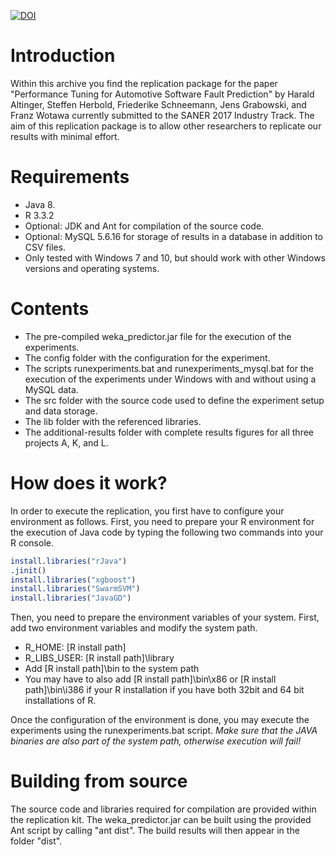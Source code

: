 [![DOI](https://zenodo.org/badge/74369843.svg)](https://zenodo.org/badge/latestdoi/74369843)

Introduction
============
Within this archive you find the replication package for the paper "Performance Tuning for Automotive Software Fault Prediction" by Harald Altinger, Steffen Herbold, Friederike Schneemann, Jens Grabowski, and Franz Wotawa currently submitted to the SANER 2017 Industry Track.  The aim of this replication package is to allow other researchers to replicate our results with minimal effort. 

Requirements
============
- Java 8.
- R 3.3.2
- Optional: JDK and Ant for compilation of the source code.
- Optional: MySQL 5.6.16 for storage of results in a database in addition to CSV files.
- Only tested with Windows 7 and 10, but should work with other Windows versions and operating systems.

Contents
========
- The pre-compiled weka_predictor.jar file for the execution of the experiments.
- The config folder with the configuration for the experiment.
- The scripts runexperiments.bat and runexperiments_mysql.bat for the execution of the experiments under Windows with and without using a MySQL data.
- The src folder with the source code used to define the experiment setup and data storage. 
- The lib folder with the referenced libraries.
- The additional-results folder with complete results figures for all three projects A, K, and L.

How does it work?
=================

In order to execute the replication, you first have to configure your environment as follows. First, you need to prepare your R environment for the execution of Java code by typing the following two commands into your R console.
```R
install.libraries("rJava")
.jinit()
install.libraries("xgboost")
install.libraries("SwarmSVM")
install.libraries("JavaGD")
```
Then, you need to prepare the environment variables of your system. First, add two environment variables and modify the system path.
- R_HOME: [R install path]
- R_LIBS_USER: [R install path]\library
- Add [R install path]\bin to the system path
- You may have to also add [R install path]\bin\x86 or [R install path]\bin\i386 if your R installation if you have both 32bit and 64 bit installations of R. 

Once the configuration of the environment is done, you may execute the experiments using the runexperiments.bat script. *Make sure that the JAVA binaries are also part of the system path, otherwise execution will fail!*

Building from source
====================
The source code and libraries required for compilation are provided within the replication kit. The weka_predictor.jar can be built using the provided Ant script by calling "ant dist". The build results will then appear in the folder "dist". 
